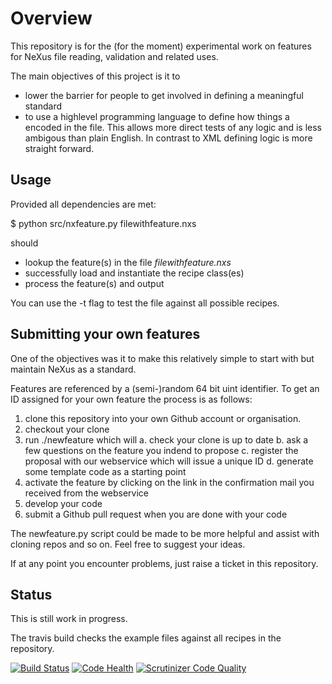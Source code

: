 # Overview

This repository is for the (for the moment) experimental work on features for 
NeXus file reading, validation and related uses.

The main objectives of this project is it to 
* lower the barrier for people to get involved in defining a meaningful standard
* to use a highlevel programming language to define how things a encoded in the file.
  This allows more direct tests of any logic and is less ambigous than plain English.
  In contrast to XML defining logic is more straight forward.

## Usage

Provided all dependencies are met:

$ python src/nxfeature.py filewithfeature.nxs

should
* lookup the feature(s) in the file *filewithfeature.nxs*
* successfully load and instantiate the recipe class(es)
* process the feature(s) and output 

You can use the -t flag to test the file against all possible recipes.

## Submitting your own features

One of the objectives was it to make this relatively simple to start with but maintain NeXus as a standard.

Features are referenced by a (semi-)random 64 bit uint identifier. To get an ID assigned for your own feature the process is as follows:

1. clone this repository into your own Github account or organisation.
2. checkout your clone 
3. run ./newfeature which will
  a. check your clone is up to date 
  b. ask a few questions on the feature you indend to propose
  c. register the proposal with our webservice which will issue a unique ID
  d. generate some template code as a starting point
5. activate the feature by clicking on the link in the confirmation mail you received from the webservice
4. develop your code
6. submit a Github pull request when you are done with your code

The newfeature.py script could be made to be more helpful and assist with cloning repos and so on.
Feel free to suggest your ideas.

If at any point you encounter problems, just raise a ticket in this repository.

## Status

This is still work in progress.

The travis build checks the example files against all recipes in the repository.

[![Build Status](https://travis-ci.org/nexusformat/features.svg?branch=master)](https://travis-ci.org/nexusformat/features)
[![Code Health](https://landscape.io/github/nexusformat/features/master/landscape.svg?style=flat)](https://landscape.io/github/nexusformat/features/master)
[![Scrutinizer Code Quality](https://scrutinizer-ci.com/g/nexusformat/features/badges/quality-score.png?b=master)](https://scrutinizer-ci.com/g/nexusformat/features/?branch=master)

